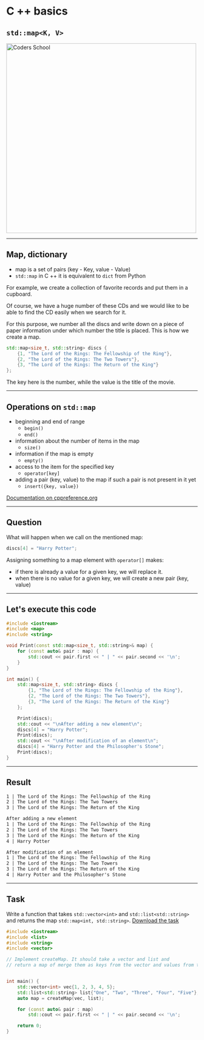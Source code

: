 <!-- .slide: data-background="#111111" -->

# C ++ basics

## `std::map<K, V>`

<a href="https://coders.school">
    <img width="500" data-src="../coders_school_logo.png" alt="Coders School" class="plain">
</a>

___

## Map, dictionary

* map is a set of pairs (key - Key, value - Value)
* `std::map` in C ++ it is equivalent to `dict` from Python

For example, we create a collection of favorite records and put them in a cupboard.
<!-- .element: class="fragment fade-in" --> 
Of course, we have a huge number of these CDs and we would like to be able to find the CD easily when we search for it.
<!-- .element: class="fragment fade-in" --> 
For this purpose, we number all the discs and write down on a piece of paper information under which number the title is placed. This is how we create a map.
<!-- .element: class="fragment fade-in" --> 

```cpp
std::map<size_t, std::string> discs {
    {1, "The Lord of the Rings: The Fellowship of the Ring"},
    {2, "The Lord of the Rings: The Two Towers"},
    {3, "The Lord of the Rings: The Return of the King"}
};
```
<!-- .element: class="fragment fade-in" --> 

The key here is the number, while the value is the title of the movie.
<!-- .element: class="fragment fade-in" --> 

___

## Operations on `std::map`

* <!-- .element: class="fragment fade-in" --> beginning and end of range
  * `begin()`
  * `end()`
* <!-- .element: class="fragment fade-in" --> information about the number of items in the map
  * `size()`
* <!-- .element: class="fragment fade-in" --> information if the map is empty
  * `empty()`
* <!-- .element: class="fragment fade-in" --> access to the item for the specified key
  * `operator[key]`
* <!-- .element: class="fragment fade-in" --> adding a pair (key, value) to the map if such a pair is not present in it yet
  * `insert({key, value})`

[Documentation on cppreference.org](https://en.cppreference.com/w/cpp/container/map)
<!-- .element: class="fragment fade-in" -->


___

## Question

What will happen when we call on the mentioned map:

```cpp
discs[4] = "Harry Potter";
```

Assigning something to a map element with `operator[]` makes:
<!-- .element: class="fragment fade-in" -->

* <!-- .element: class="fragment fade-in" --> if there is already a value for a given key, we will replace it.
* <!-- .element: class="fragment fade-in" --> when there is no value for a given key, we will create a new pair (key, value)

___
<!-- .slide: style="font-size: 0.8em" -->

## Let's execute this code

```cpp
#include <iostream>
#include <map>
#include <string>

void Print(const std::map<size_t, std::string>& map) {
    for (const auto& pair : map) {
        std::cout << pair.first << " | " << pair.second << '\n';
    }
}

int main() {
    std::map<size_t, std::string> discs {
        {1, "The Lord of the Rings: The Fellowship of the Ring"},
        {2, "The Lord of the Rings: The Two Towers"},
        {3, "The Lord of the Rings: The Return of the King"}
    };

    Print(discs);
    std::cout << "\nAfter adding a new element\n";
    discs[4] = "Harry Potter";
    Print(discs);
    std::cout << "\nAfter modification of an element\n";
    discs[4] = "Harry Potter and the Philosopher's Stone";
    Print(discs);
}
```

___

## Result

```txt
1 | The Lord of the Rings: The Fellowship of the Ring
2 | The Lord of the Rings: The Two Towers
3 | The Lord of the Rings: The Return of the King

After adding a new element
1 | The Lord of the Rings: The Fellowship of the Ring
2 | The Lord of the Rings: The Two Towers
3 | The Lord of the Rings: The Return of the King
4 | Harry Potter

After modification of an element
1 | The Lord of the Rings: The Fellowship of the Ring
2 | The Lord of the Rings: The Two Towers
3 | The Lord of the Rings: The Return of the King
4 | Harry Potter and the Philosopher's Stone
```

___
<!-- .slide: style="font-size: 0.9em" -->

## Task

Write a function that takes `std::vector<int>` and `std::list<std::string>` and returns the map `std::map<int, std::string>`. [Download the task][task4]

```cpp
#include <iostream>
#include <list>
#include <string>
#include <vector>

// Implement createMap. It should take a vector and list and
// return a map of merge them as keys from the vector and values from the list


int main() {
    std::vector<int> vec{1, 2, 3, 4, 5};
    std::list<std::string> list{"One", "Two", "Three", "Four", "Five"};
    auto map = createMap(vec, list);

    for (const auto& pair : map)
        std::cout << pair.first << " | " << pair.second << '\n';

    return 0;
}
```

[task4]: https://github.com/coders-school/cpp-fundamentals/tree/master/module2/task4.cpp
